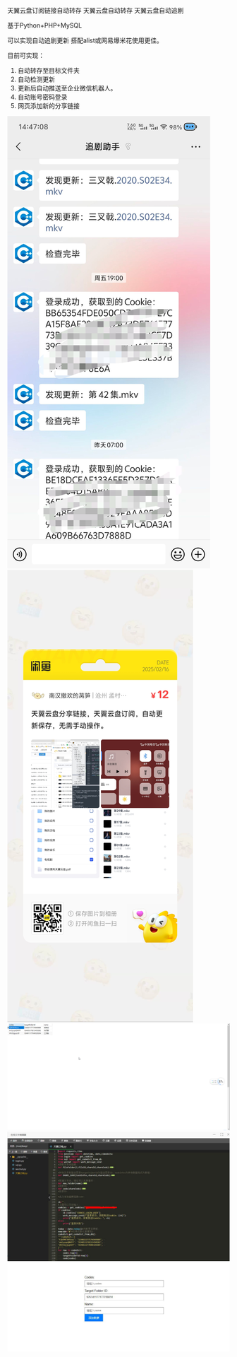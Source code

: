 天翼云盘订阅链接自动转存
天翼云盘自动转存
天翼云盘自动追剧

基于Python+PHP+MySQL

可以实现自动追剧更新
搭配alist或网易爆米花使用更佳。

目前可实现：
1. 自动转存至目标文件夹
1. 自动检测更新
1. 更新后自动推送至企业微信机器人。
1. 自动账号密码登录
1. 网页添加新的分享链接


![image](./src/企业微信机器人推送图.jpg)
![image](./src/view-1739688849.png.jpg)
![image](./src/数据库图.png)
![image](./src/程序图.jpg)
![image](./src/网页添加分享链接图.jpg)


